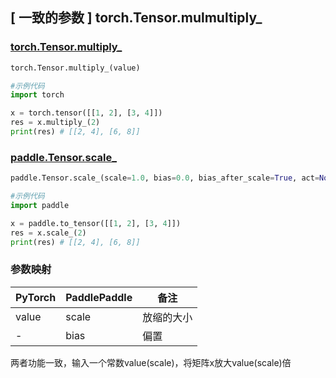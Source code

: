 ## [ 一致的参数 ] torch.Tensor.mulmultiply_

### [torch.Tensor.multiply_](https://pytorch.org/docs/1.13/generated/torch.Tensor.multiply_.html?highlight=multiply#torch.Tensor.multiply_)

```python
torch.Tensor.multiply_(value)

#示例代码
import torch

x = torch.tensor([[1, 2], [3, 4]])
res = x.multiply_(2)
print(res) # [[2, 4], [6, 8]]
```

### [paddle.Tensor.scale_](https://www.paddlepaddle.org.cn/documentation/docs/zh/api/paddle/Tensor_cn.html#id16)

```python
paddle.Tensor.scale_(scale=1.0, bias=0.0, bias_after_scale=True, act=None, name=None)

#示例代码
import paddle

x = paddle.to_tensor([[1, 2], [3, 4]])
res = x.scale_(2)
print(res) # [[2, 4], [6, 8]]
```
### 参数映射
| PyTorch       | PaddlePaddle | 备注                                                   |
| ------------- | ------------ | ------------------------------------------------------ |
| value          | scale         | 放缩的大小                                     |
| -          | bias         | 偏置                                     |
两者功能一致，输入一个常数value(scale)，将矩阵x放大value(scale)倍